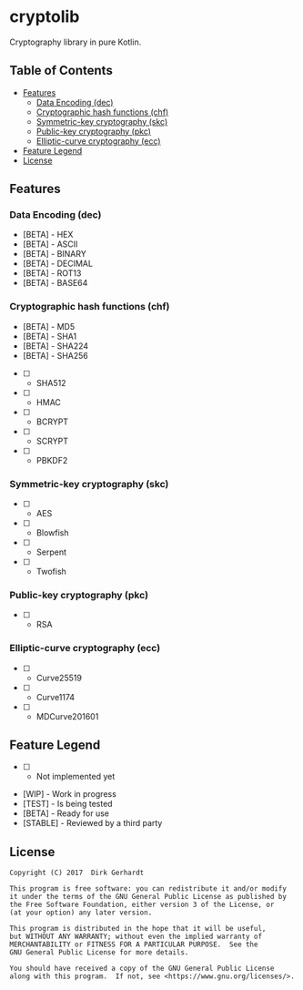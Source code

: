 # cryptolib
Cryptography library in pure Kotlin.

## Table of Contents

  * [Features](#features)
     * [Data Encoding (dec)](#data-encoding-dec)
     * [Cryptographic hash functions (chf)](#cryptographic-hash-functions-chf)
     * [Symmetric-key cryptography (skc)](#symmetric-key-cryptography-skc)
     * [Public-key cryptography (pkc)](#public-key-cryptography-pkc)
     * [Elliptic-curve cryptography (ecc)](#elliptic-curve-cryptography-ecc)
  * [Feature Legend](#feature-legend)
  * [License](#license)
  
## Features

### Data Encoding (dec)
* [BETA] - HEX
* [BETA] - ASCII
* [BETA] - BINARY
* [BETA] - DECIMAL
* [BETA] - ROT13
* [BETA] - BASE64

### Cryptographic hash functions (chf)
* [BETA] - MD5
* [BETA] - SHA1
* [BETA] - SHA224
* [BETA] - SHA256
* [   ] - SHA512
* [   ] - HMAC
* [   ] - BCRYPT
* [   ] - SCRYPT
* [   ] - PBKDF2

### Symmetric-key cryptography (skc)
* [   ] - AES
* [   ] - Blowfish
* [   ] - Serpent
* [   ] - Twofish

### Public-key cryptography (pkc)
* [   ] - RSA

### Elliptic-curve cryptography (ecc)
* [   ] - Curve25519
* [   ] - Curve1174
* [   ] - MDCurve201601

## Feature Legend
* [   ] - Not implemented yet
* [WIP] - Work in progress
* [TEST] - Is being tested
* [BETA] - Ready for use
* [STABLE] - Reviewed by a third party

## License
    Copyright (C) 2017  Dirk Gerhardt

    This program is free software: you can redistribute it and/or modify
    it under the terms of the GNU General Public License as published by
    the Free Software Foundation, either version 3 of the License, or
    (at your option) any later version.
    
    This program is distributed in the hope that it will be useful,
    but WITHOUT ANY WARRANTY; without even the implied warranty of
    MERCHANTABILITY or FITNESS FOR A PARTICULAR PURPOSE.  See the
    GNU General Public License for more details.

    You should have received a copy of the GNU General Public License
    along with this program.  If not, see <https://www.gnu.org/licenses/>.
